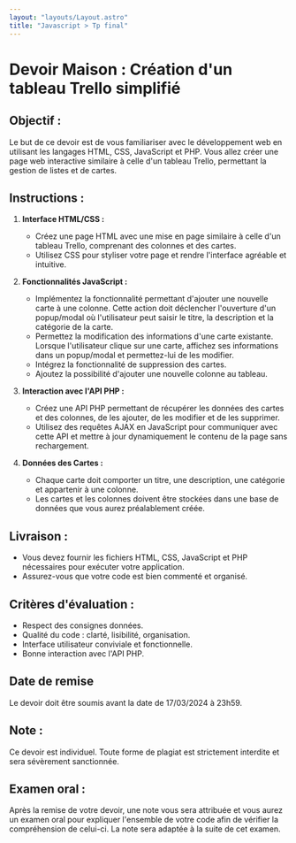 ```yaml
---
layout: "layouts/Layout.astro"
title: "Javascript > Tp final"
---
```


# Devoir Maison : Création d'un tableau Trello simplifié

## Objectif :

Le but de ce devoir est de vous familiariser avec le développement web en utilisant les langages HTML, CSS, JavaScript et PHP. Vous allez créer une page web interactive similaire à celle d'un tableau Trello, permettant la gestion de listes et de cartes.

## Instructions :

1. **Interface HTML/CSS :**

   - Créez une page HTML avec une mise en page similaire à celle d'un tableau Trello, comprenant des colonnes et des cartes.
   - Utilisez CSS pour styliser votre page et rendre l'interface agréable et intuitive.

2. **Fonctionnalités JavaScript :**

   - Implémentez la fonctionnalité permettant d'ajouter une nouvelle carte à une colonne. Cette action doit déclencher l'ouverture d'un popup/modal où l'utilisateur peut saisir le titre, la description et la catégorie de la carte.
   - Permettez la modification des informations d'une carte existante. Lorsque l'utilisateur clique sur une carte, affichez ses informations dans un popup/modal et permettez-lui de les modifier.
   - Intégrez la fonctionnalité de suppression des cartes.
   - Ajoutez la possibilité d'ajouter une nouvelle colonne au tableau.

3. **Interaction avec l'API PHP :**

   - Créez une API PHP permettant de récupérer les données des cartes et des colonnes, de les ajouter, de les modifier et de les supprimer.
   - Utilisez des requêtes AJAX en JavaScript pour communiquer avec cette API et mettre à jour dynamiquement le contenu de la page sans rechargement.

4. **Données des Cartes :**
   - Chaque carte doit comporter un titre, une description, une catégorie et appartenir à une colonne.
   - Les cartes et les colonnes doivent être stockées dans une base de données que vous aurez préalablement créée.

## Livraison :

- Vous devez fournir les fichiers HTML, CSS, JavaScript et PHP nécessaires pour exécuter votre application.
- Assurez-vous que votre code est bien commenté et organisé.

## Critères d'évaluation :

- Respect des consignes données.
- Qualité du code : clarté, lisibilité, organisation.
- Interface utilisateur conviviale et fonctionnelle.
- Bonne interaction avec l'API PHP.

## Date de remise

Le devoir doit être soumis avant la date de 17/03/2024 à 23h59.

## Note :

Ce devoir est individuel. Toute forme de plagiat est strictement interdite et sera sévèrement sanctionnée.

## Examen oral :

Après la remise de votre devoir, une note vous sera attribuée et vous aurez un examen oral pour expliquer l'ensemble de votre code afin de vérifier la compréhension de celui-ci. La note sera adaptée à la suite de cet examen.
